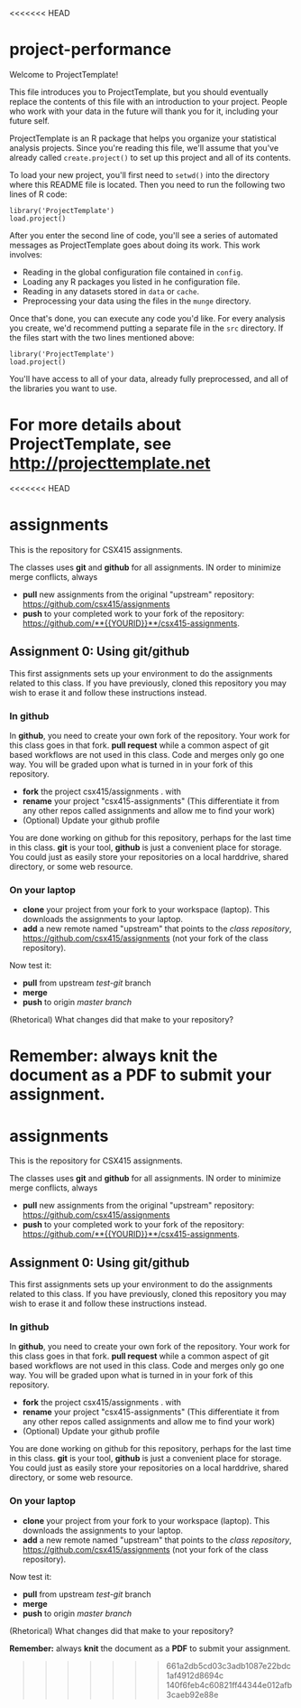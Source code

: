 <<<<<<< HEAD
# project-performance

Welcome to ProjectTemplate!

This file introduces you to ProjectTemplate, but you should eventually replace
the contents of this file with an introduction to your project. People who
work with your data in the future will thank you for it, including your future
self.

ProjectTemplate is an R package that helps you organize your statistical
analysis projects. Since you're reading this file, we'll assume that you've
already called `create.project()` to set up this project and all of its
contents.

To load your new project, you'll first need to `setwd()` into the directory
where this README file is located. Then you need to run the following two
lines of R code:

	library('ProjectTemplate')
	load.project()

After you enter the second line of code, you'll see a series of automated
messages as ProjectTemplate goes about doing its work. This work involves:
* Reading in the global configuration file contained in `config`.
* Loading any R packages you listed in he configuration file.
* Reading in any datasets stored in `data` or `cache`.
* Preprocessing your data using the files in the `munge` directory.

Once that's done, you can execute any code you'd like. For every analysis
you create, we'd recommend putting a separate file in the `src` directory.
If the files start with the two lines mentioned above:

	library('ProjectTemplate')
	load.project()

You'll have access to all of your data, already fully preprocessed, and
all of the libraries you want to use.

For more details about ProjectTemplate, see http://projecttemplate.net
=======
<<<<<<< HEAD

# assignments

This is the repository for CSX415 assignments. 

The classes uses **git** and **github** for all assignments.  IN order to minimize merge conflicts, always 

- **pull** new assignments from the original "upstream" repository: https://github.com/csx415/assignments 
- **push** to your completed work to your fork of the repository: https://github.com/**{{YOURID}}**/csx415-assignments. 


## Assignment 0: Using git/github

This first assignments sets up your environment to do the assignments related 
to this class. If	you have previously, cloned this repository you may wish to erase it and follow these instructions instead. 
	
	
### In github

In **github**, you need to create your own fork of the repository. Your work 
for this class goes in that fork. **pull request** while a common aspect of 
git based workflows are not used in this class. Code and merges only go one 
way. You will be graded upon what is turned in in your fork of this repository.

- **fork** the project csx415/assignments . with 
- **rename** your project "csx415-assignments"  (This differentiate it from any other repos called assignments and allow me to find your work)
- (Optional) Update your github profile
	
You are done working on github for this repository, perhaps for the last time 
in this class. **git** is your tool, **github** is just a convenient place for
storage. You could just as easily store your repositories on a local harddrive,
shared directory, or some web resource.
	
	
### On your laptop

- **clone** your project from your fork to your workspace (laptop). This downloads the assignments to your laptop.
- **add** a new remote named "upstream" that points to the *class repository*, https://github.com/csx415/assignments  (not your fork of the class repository). 

	
Now test it:

- **pull** from upstream *test-git* branch 
- **merge**  
- **push** to origin *master branch*

(Rhetorical) What changes did that make to your repository?

**Remember:** always **knit** the document as a **PDF** to submit your assignment.   
=======

# assignments

This is the repository for CSX415 assignments. 

The classes uses **git** and **github** for all assignments.  IN order to minimize merge conflicts, always 

- **pull** new assignments from the original "upstream" repository: https://github.com/csx415/assignments 
- **push** to your completed work to your fork of the repository: https://github.com/**{{YOURID}}**/csx415-assignments. 


## Assignment 0: Using git/github

This first assignments sets up your environment to do the assignments related 
to this class. If	you have previously, cloned this repository you may wish to erase it and follow these instructions instead. 
	
	
### In github

In **github**, you need to create your own fork of the repository. Your work 
for this class goes in that fork. **pull request** while a common aspect of 
git based workflows are not used in this class. Code and merges only go one 
way. You will be graded upon what is turned in in your fork of this repository.

- **fork** the project csx415/assignments . with 
- **rename** your project "csx415-assignments"  (This differentiate it from any other repos called assignments and allow me to find your work)
- (Optional) Update your github profile
	
You are done working on github for this repository, perhaps for the last time 
in this class. **git** is your tool, **github** is just a convenient place for
storage. You could just as easily store your repositories on a local harddrive,
shared directory, or some web resource.
	
	
### On your laptop

- **clone** your project from your fork to your workspace (laptop). This downloads the assignments to your laptop.
- **add** a new remote named "upstream" that points to the *class repository*, https://github.com/csx415/assignments  (not your fork of the class repository). 

	
Now test it:

- **pull** from upstream *test-git* branch 
- **merge**  
- **push** to origin *master branch*

(Rhetorical) What changes did that make to your repository?

**Remember:** always **knit** the document as a **PDF** to submit your assignment.   
>>>>>>> 661a2db5cd03c3adb1087e22bdc1af4912d8694c
>>>>>>> 140f6feb4c60821ff44344e012afb3caeb92e88e
